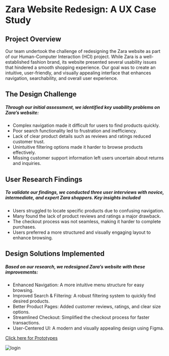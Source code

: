 # Zara Website Redesign: A UX Case Study
## Project Overview
<p>Our team undertook the challenge of redesigning the Zara website as part of our Human-Computer Interaction (HCI) project. While Zara is a well-established fashion brand, its website presented several usability issues that hindered a smooth shopping experience. Our goal was to create an intuitive, user-friendly, and visually appealing interface that enhances navigation, searchability, and overall user experience.</p>

## The Design Challenge
<h5>Through our initial assessment, we identified key usability problems on Zara’s website:</h5>
<ul>
  <li>Complex navigation made it difficult for users to find products quickly.<br></li>
  <li>Poor search functionality led to frustration and inefficiency.<br></li>
  <li>Lack of clear product details such as reviews and ratings reduced customer trust.<br></li>
  <li>Unintuitive filtering options made it harder to browse products effectively.<br></li>
  <li>Missing customer support information left users uncertain about returns and inquiries.<br></li>
</ul>

## User Research Findings
<h5>To validate our findings, we conducted three user interviews with novice, intermediate, and expert Zara shoppers. Key insights included</h5>
<ul>
  <li>Users struggled to locate specific products due to confusing navigation.<br></li>
  <li>Many found the lack of product reviews and ratings a major drawback.<br></li>
  <li>The checkout process was not seamless, making it harder to complete purchases.<br></li>
  <li>Users preferred a more structured and visually engaging layout to enhance browsing.<br></li>
</ul>

## Design Solutions Implemented
<h5>Based on our research, we redesigned Zara’s website with these improvements:</h5>
<ul>
  <li>Enhanced Navigation: A more intuitive menu structure for easy browsing.<br></li>
  <li>Improved Search & Filtering: A robust filtering system to quickly find desired products.<br></li>
  <li>Better Product Pages: Added customer reviews, ratings, and clear size options.<br></li>
  <li>Streamlined Checkout: Simplified the checkout process for faster transactions.<br></li>
  <li>User-Centered UI: A modern and visually appealing design using Figma.<br></li>
</ul>

<a href = "https://www.figma.com/proto/wXsHkpCCIC8CO7Yxeku6SY/Zara-Redesign-Project?node-id=1074-4925&t=L83CUkp9cAdXpQpV-0&scaling=min-zoom&content-scaling=fixed&page-id=0%3A1&starting-point-node-id=351%3A228">Click here for Prototypes</a>

<img src = "Login 6.png" alt="login">
